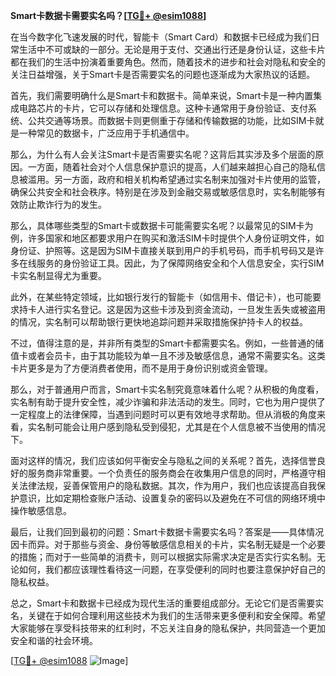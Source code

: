 **Smart卡数据卡需要实名吗？[[TG💪+ @esim1088](https://t.me/s/esim1088)]**

在当今数字化飞速发展的时代，智能卡（Smart Card）和数据卡已经成为我们日常生活中不可或缺的一部分。无论是用于支付、交通出行还是身份认证，这些卡片都在我们的生活中扮演着重要角色。然而，随着技术的进步和社会对隐私和安全的关注日益增强，关于Smart卡是否需要实名的问题也逐渐成为大家热议的话题。

首先，我们需要明确什么是Smart卡和数据卡。简单来说，Smart卡是一种内置集成电路芯片的卡片，它可以存储和处理信息。这种卡通常用于身份验证、支付系统、公共交通等场景。而数据卡则更侧重于存储和传输数据的功能，比如SIM卡就是一种常见的数据卡，广泛应用于手机通信中。

那么，为什么有人会关注Smart卡是否需要实名呢？这背后其实涉及多个层面的原因。一方面，随着社会对个人信息保护意识的提高，人们越来越担心自己的隐私信息被滥用。另一方面，政府和相关机构希望通过实名制来加强对卡片使用的监管，确保公共安全和社会秩序。特别是在涉及到金融交易或敏感信息时，实名制能够有效防止欺诈行为的发生。

那么，具体哪些类型的Smart卡或数据卡可能需要实名呢？以最常见的SIM卡为例，许多国家和地区都要求用户在购买和激活SIM卡时提供个人身份证明文件，如身份证、护照等。这是因为SIM卡直接关联到用户的手机号码，而手机号码又是许多在线服务的身份验证工具。因此，为了保障网络安全和个人信息安全，实行SIM卡实名制显得尤为重要。

此外，在某些特定领域，比如银行发行的智能卡（如信用卡、借记卡），也可能要求持卡人进行实名登记。这是因为这些卡涉及到资金流动，一旦发生丢失或被盗用的情况，实名制可以帮助银行更快地追踪问题并采取措施保护持卡人的权益。

不过，值得注意的是，并非所有类型的Smart卡都需要实名。例如，一些普通的储值卡或者会员卡，由于其功能较为单一且不涉及敏感信息，通常不需要实名。这类卡片更多是为了方便消费者使用，而不是用于身份识别或资金管理。

那么，对于普通用户而言，Smart卡实名制究竟意味着什么呢？从积极的角度看，实名制有助于提升安全性，减少诈骗和非法活动的发生。同时，它也为用户提供了一定程度上的法律保障，当遇到问题时可以更有效地寻求帮助。但从消极的角度来看，实名制可能会让用户感到隐私受到侵犯，尤其是在个人信息被不当使用的情况下。

面对这样的情况，我们应该如何平衡安全与隐私之间的关系呢？首先，选择信誉良好的服务商非常重要。一个负责任的服务商会在收集用户信息的同时，严格遵守相关法律法规，妥善保管用户的隐私数据。其次，作为用户，我们也应该提高自我保护意识，比如定期检查账户活动、设置复杂的密码以及避免在不可信的网络环境中操作敏感信息。

最后，让我们回到最初的问题：Smart卡数据卡需要实名吗？答案是——具体情况因卡而异。对于那些与资金、身份等敏感信息相关的卡片，实名制无疑是一个必要的措施；而对于一些简单的消费卡，则可以根据实际需求决定是否实行实名制。无论如何，我们都应该理性看待这一问题，在享受便利的同时也要注意保护好自己的隐私权益。

总之，Smart卡和数据卡已经成为现代生活的重要组成部分。无论它们是否需要实名，关键在于如何合理利用这些技术为我们的生活带来更多便利和安全保障。希望大家能够在享受科技带来的红利时，不忘关注自身的隐私保护，共同营造一个更加安全和谐的社会环境。

[[TG💪+ @esim1088](https://t.me/s/esim1088) ![Image](https://i.postimg.cc/4NQfJmqS/Snipaste-2025-05-13-00-14-12.png)]